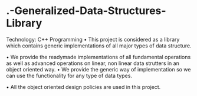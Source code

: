 # .-Generalized-Data-Structures-Library
Technology: C++ Programming
• This project is considered as a library which contains generic implementations of all major types of data structure.

• We provide the readymade implementations of all fundamental operations as well as advanced operations on linear, non linear data strutters in an object oriented way.
• We provide the generic way of implementation so we can use the functionality for any type of data types.

• All the object oriented design policies are used in this project.
